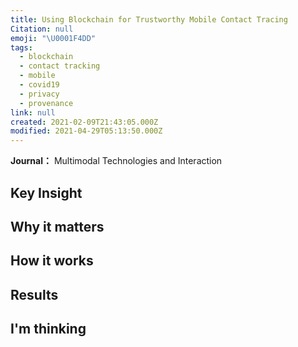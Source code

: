 ```yaml
---
title: Using Blockchain for Trustworthy Mobile Contact Tracing
Citation: null
emoji: "\U0001F4DD"
tags:
  - blockchain
  - contact tracking
  - mobile
  - covid19
  - privacy
  - provenance
link: null
created: 2021-02-09T21:43:05.000Z
modified: 2021-04-29T05:13:50.000Z
---
```


**Journal：** Multimodal Technologies and Interaction

## Key Insight

## Why it matters

## How it works

## Results

## I'm thinking

